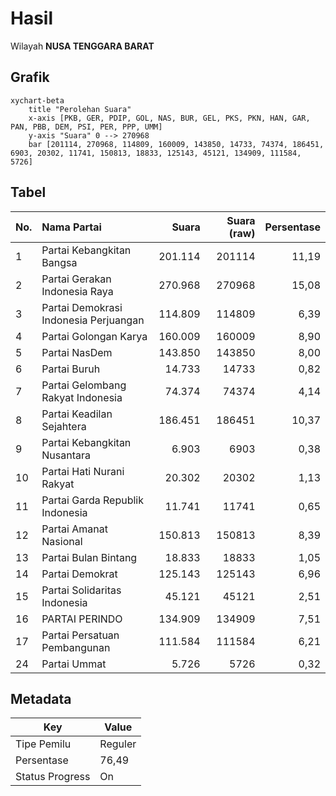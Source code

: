 # Hasil

Wilayah **NUSA TENGGARA BARAT**

## Grafik

```mermaid
xychart-beta
    title "Perolehan Suara"
    x-axis [PKB, GER, PDIP, GOL, NAS, BUR, GEL, PKS, PKN, HAN, GAR, PAN, PBB, DEM, PSI, PER, PPP, UMM]
    y-axis "Suara" 0 --> 270968
    bar [201114, 270968, 114809, 160009, 143850, 14733, 74374, 186451, 6903, 20302, 11741, 150813, 18833, 125143, 45121, 134909, 111584, 5726]
```

## Tabel

| No. | Nama Partai                           | Suara   | Suara (raw) | Persentase |
|:--- |:------------------------------------- | -------:| -----------:| ----------:|
| 1   | Partai Kebangkitan Bangsa             | 201.114 | 201114      | 11,19      |
| 2   | Partai Gerakan Indonesia Raya         | 270.968 | 270968      | 15,08      |
| 3   | Partai Demokrasi Indonesia Perjuangan | 114.809 | 114809      | 6,39       |
| 4   | Partai Golongan Karya                 | 160.009 | 160009      | 8,90       |
| 5   | Partai NasDem                         | 143.850 | 143850      | 8,00       |
| 6   | Partai Buruh                          | 14.733  | 14733       | 0,82       |
| 7   | Partai Gelombang Rakyat Indonesia     | 74.374  | 74374       | 4,14       |
| 8   | Partai Keadilan Sejahtera             | 186.451 | 186451      | 10,37      |
| 9   | Partai Kebangkitan Nusantara          | 6.903   | 6903        | 0,38       |
| 10  | Partai Hati Nurani Rakyat             | 20.302  | 20302       | 1,13       |
| 11  | Partai Garda Republik Indonesia       | 11.741  | 11741       | 0,65       |
| 12  | Partai Amanat Nasional                | 150.813 | 150813      | 8,39       |
| 13  | Partai Bulan Bintang                  | 18.833  | 18833       | 1,05       |
| 14  | Partai Demokrat                       | 125.143 | 125143      | 6,96       |
| 15  | Partai Solidaritas Indonesia          | 45.121  | 45121       | 2,51       |
| 16  | PARTAI PERINDO                        | 134.909 | 134909      | 7,51       |
| 17  | Partai Persatuan Pembangunan          | 111.584 | 111584      | 6,21       |
| 24  | Partai Ummat                          | 5.726   | 5726        | 0,32       |


## Metadata

| Key             | Value   |
| --------------- | ------- |
| Tipe Pemilu     | Reguler |
| Persentase      | 76,49   |
| Status Progress | On      |




